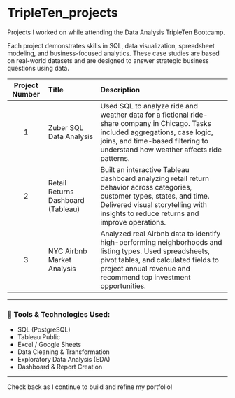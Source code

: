# TripleTen_projects

Projects I worked on while attending the Data Analysis TripleTen Bootcamp.

Each project demonstrates skills in SQL, data visualization, spreadsheet modeling, and business-focused analytics. These case studies are based on real-world datasets and are designed to answer strategic business questions using data.

| Project Number | Title | Description |
| :------------: | :---------------------------- | :----------------------------------------------------------- |
| 1 | Zuber SQL Data Analysis | Used SQL to analyze ride and weather data for a fictional ride-share company in Chicago. Tasks included aggregations, case logic, joins, and time-based filtering to understand how weather affects ride patterns. |
| 2 | Retail Returns Dashboard (Tableau) | Built an interactive Tableau dashboard analyzing retail return behavior across categories, customer types, states, and time. Delivered visual storytelling with insights to reduce returns and improve operations. |
| 3 | NYC Airbnb Market Analysis | Analyzed real Airbnb data to identify high-performing neighborhoods and listing types. Used spreadsheets, pivot tables, and calculated fields to project annual revenue and recommend top investment opportunities. |

---

### 🔧 Tools & Technologies Used:
- SQL (PostgreSQL)
- Tableau Public
- Excel / Google Sheets
- Data Cleaning & Transformation
- Exploratory Data Analysis (EDA)
- Dashboard & Report Creation

---

Check back as I continue to build and refine my portfolio!
